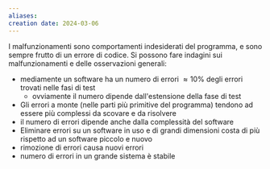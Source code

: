 ```yaml
---
aliases: 
creation date: 2024-03-06
---
```


I malfunzionamenti sono comportamenti indesiderati del programma, e sono sempre frutto di un errore di codice. Si possono fare indagini sui malfunzionamenti e delle osservazioni generali:

- mediamente un software ha un numero di errori $\approx 10\%$ degli errori trovati nelle fasi di test
	- ovviamente il numero dipende dall'estensione della fase di test
- Gli errori a monte (nelle parti più primitive del programma) tendono ad essere più complessi da scovare e da risolvere
- il numero di errori dipende anche dalla complessità del software
- Eliminare errori su un software in uso e di grandi dimensioni costa di più rispetto ad un software piccolo e nuovo
- rimozione di errori causa nuovi errori
- numero di errori in un grande sistema è stabile
